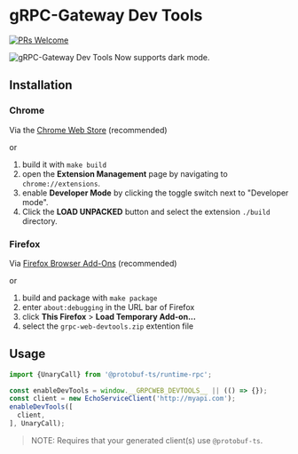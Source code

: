 # gRPC-Gateway Dev Tools

[![PRs Welcome](https://img.shields.io/badge/PRs-welcome-brightgreen.svg)](http://makeapullrequest.com)


![gRPC-Gateway Dev Tools](screenshots/store_light_dark.png)
Now supports dark mode.

## Installation

### Chrome

Via the [Chrome Web Store](https://chrome.google.com/webstore/detail/grpc-web-developer-tools/kanmilmfkjnoladbbamlclhccicldjaj) (recommended)

or

  1. build it with `make build`
  1. open the **Extension Management** page by navigating to `chrome://extensions`.
  1. enable **Developer Mode** by clicking the toggle switch next to "Developer mode".
  1. Click the **LOAD UNPACKED** button and select the extension `./build` directory.

### Firefox

Via [Firefox Browser Add-Ons](https://addons.mozilla.org/en-US/firefox/addon/grpc-web-developer-tools/) (recommended)

or

  1. build and package with `make package`
  1. enter `about:debugging` in the URL bar of Firefox
  1. click **This Firefox** > **Load Temporary Add-on...**
  1. select the `grpc-web-devtools.zip` extention file

## Usage

```javascript
import {UnaryCall} from '@protobuf-ts/runtime-rpc';

const enableDevTools = window.__GRPCWEB_DEVTOOLS__ || (() => {});
const client = new EchoServiceClient('http://myapi.com');
enableDevTools([
  client,
], UnaryCall);
```
> NOTE: Requires that your generated client(s) use `@protobuf-ts`.